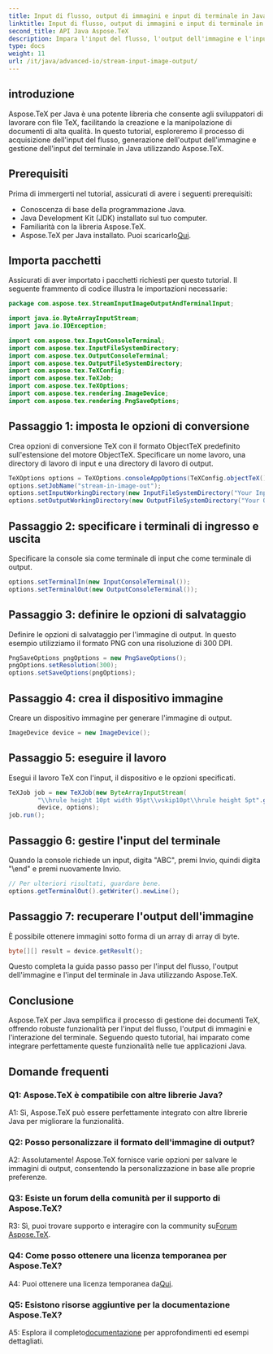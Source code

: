 ```yaml
---
title: Input di flusso, output di immagini e input di terminale in Java
linktitle: Input di flusso, output di immagini e input di terminale in Java
second_title: API Java Aspose.TeX
description: Impara l'input del flusso, l'output dell'immagine e l'input del terminale in Java utilizzando Aspose.TeX. Un tutorial completo per un'integrazione perfetta.
type: docs
weight: 11
url: /it/java/advanced-io/stream-input-image-output/
---
```

## introduzione

Aspose.TeX per Java è una potente libreria che consente agli sviluppatori di lavorare con file TeX, facilitando la creazione e la manipolazione di documenti di alta qualità. In questo tutorial, esploreremo il processo di acquisizione dell'input del flusso, generazione dell'output dell'immagine e gestione dell'input del terminale in Java utilizzando Aspose.TeX.

## Prerequisiti

Prima di immergerti nel tutorial, assicurati di avere i seguenti prerequisiti:

- Conoscenza di base della programmazione Java.
- Java Development Kit (JDK) installato sul tuo computer.
- Familiarità con la libreria Aspose.TeX.
-  Aspose.TeX per Java installato. Puoi scaricarlo[Qui](https://releases.aspose.com/tex/java/).

## Importa pacchetti

Assicurati di aver importato i pacchetti richiesti per questo tutorial. Il seguente frammento di codice illustra le importazioni necessarie:

```java
package com.aspose.tex.StreamInputImageOutputAndTerminalInput;

import java.io.ByteArrayInputStream;
import java.io.IOException;

import com.aspose.tex.InputConsoleTerminal;
import com.aspose.tex.InputFileSystemDirectory;
import com.aspose.tex.OutputConsoleTerminal;
import com.aspose.tex.OutputFileSystemDirectory;
import com.aspose.tex.TeXConfig;
import com.aspose.tex.TeXJob;
import com.aspose.tex.TeXOptions;
import com.aspose.tex.rendering.ImageDevice;
import com.aspose.tex.rendering.PngSaveOptions;
```

## Passaggio 1: imposta le opzioni di conversione

Crea opzioni di conversione TeX con il formato ObjectTeX predefinito sull'estensione del motore ObjectTeX. Specificare un nome lavoro, una directory di lavoro di input e una directory di lavoro di output.

```java
TeXOptions options = TeXOptions.consoleAppOptions(TeXConfig.objectTeX());
options.setJobName("stream-in-image-out");
options.setInputWorkingDirectory(new InputFileSystemDirectory("Your Input Directory"));
options.setOutputWorkingDirectory(new OutputFileSystemDirectory("Your Output Directory"));
```

## Passaggio 2: specificare i terminali di ingresso e uscita

Specificare la console sia come terminale di input che come terminale di output.

```java
options.setTerminalIn(new InputConsoleTerminal());
options.setTerminalOut(new OutputConsoleTerminal());
```

## Passaggio 3: definire le opzioni di salvataggio

Definire le opzioni di salvataggio per l'immagine di output. In questo esempio utilizziamo il formato PNG con una risoluzione di 300 DPI.

```java
PngSaveOptions pngOptions = new PngSaveOptions();
pngOptions.setResolution(300);
options.setSaveOptions(pngOptions);
```

## Passaggio 4: crea il dispositivo immagine

Creare un dispositivo immagine per generare l'immagine di output.

```java
ImageDevice device = new ImageDevice();
```

## Passaggio 5: eseguire il lavoro

Esegui il lavoro TeX con l'input, il dispositivo e le opzioni specificati.

```java
TeXJob job = new TeXJob(new ByteArrayInputStream(
        "\\hrule height 10pt width 95pt\\vskip10pt\\hrule height 5pt".getBytes("ASCII")),
        device, options);
job.run();
```

## Passaggio 6: gestire l'input del terminale

Quando la console richiede un input, digita "ABC", premi Invio, quindi digita "\end" e premi nuovamente Invio.

```java
// Per ulteriori risultati, guardare bene.
options.getTerminalOut().getWriter().newLine();
```

## Passaggio 7: recuperare l'output dell'immagine

È possibile ottenere immagini sotto forma di un array di array di byte.

```java
byte[][] result = device.getResult();
```

Questo completa la guida passo passo per l'input del flusso, l'output dell'immagine e l'input del terminale in Java utilizzando Aspose.TeX.

## Conclusione

Aspose.TeX per Java semplifica il processo di gestione dei documenti TeX, offrendo robuste funzionalità per l'input del flusso, l'output di immagini e l'interazione del terminale. Seguendo questo tutorial, hai imparato come integrare perfettamente queste funzionalità nelle tue applicazioni Java.

## Domande frequenti

### Q1: Aspose.TeX è compatibile con altre librerie Java?

A1: Sì, Aspose.TeX può essere perfettamente integrato con altre librerie Java per migliorare la funzionalità.

### Q2: Posso personalizzare il formato dell'immagine di output?

A2: Assolutamente! Aspose.TeX fornisce varie opzioni per salvare le immagini di output, consentendo la personalizzazione in base alle proprie preferenze.

### Q3: Esiste un forum della comunità per il supporto di Aspose.TeX?

 R3: Sì, puoi trovare supporto e interagire con la community su[Forum Aspose.TeX](https://forum.aspose.com/c/tex/47).

### Q4: Come posso ottenere una licenza temporanea per Aspose.TeX?

 A4: Puoi ottenere una licenza temporanea da[Qui](https://purchase.aspose.com/temporary-license/).

### Q5: Esistono risorse aggiuntive per la documentazione Aspose.TeX?

 A5: Esplora il completo[documentazione](https://reference.aspose.com/tex/java/) per approfondimenti ed esempi dettagliati.